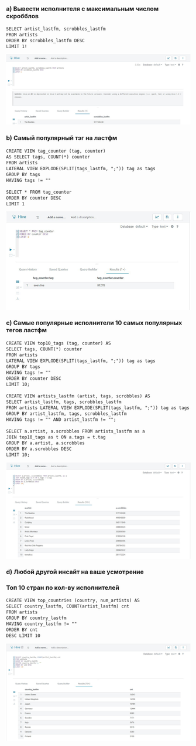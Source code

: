 ### a) Вывести исполнителя с максимальным числом скробблов
~~~
SELECT artist_lastfm, scrobbles_lastfm 
FROM artists 
ORDER BY scrobbles_lastfm DESC 
LIMIT 1!
~~~
![](max_scrobbles.jpg)
### b) Самый популярный тэг на ластфм
~~~
CREATE VIEW tag_counter (tag, counter) 
AS SELECT tags, COUNT(*) counter 
FROM artists 
LATERAL VIEW EXPLODE(SPLIT(tags_lastfm, ";")) tag as tags 
GROUP BY tags  
HAVING tags != "" 

SELECT * FROM tag_counter
ORDER BY counter DESC
LIMIT 1
~~~
![](tag_counter.jpg)
### c) Самые популярные исполнители 10 самых популярных тегов ластфм
~~~
CREATE VIEW top10_tags (tag, counter) AS 
SELECT tags, COUNT(*) counter 
FROM artists 
LATERAL VIEW EXPLODE(SPLIT(tags_lastfm, ";")) tag as tags  
GROUP BY tags 
HAVING tags != "" 
ORDER BY counter DESC 
LIMIT 10;

CREATE VIEW artists_lastfm (artist, tags, scrobbles) AS  
SELECT artist_lastfm, tags, scrobbles_lastfm 
FROM artists LATERAL VIEW EXPLODE(SPLIT(tags_lastfm, ";")) tag as tags 
GROUP BY artist_lastfm, tags, scrobbles_lastfm  
HAVING tags != "" AND artist_lastfm != "";

SELECT a.artist, a.scrobbles FROM artists_lastfm as a
JOIN top10_tags as t ON a.tags = t.tag
GROUP BY a.artist, a.scrobbles
ORDER BY a.scrobbles DESC
LIMIT 10;
~~~
![](top_artists_with_top_tags.jpg)
### d) Любой другой инсайт на ваше усмотрение
### Топ 10 стран по кол-ву исполнителей
~~~
CREATE VIEW top_countries (country, num_artists) AS 
SELECT country_lastfm, COUNT(artist_lastfm) cnt 
FROM artists 
GROUP BY country_lastfm 
HAVING country_lastfm != "" 
ORDER BY cnt 
DESC LIMIT 10
~~~
![](top_contries.jpg)